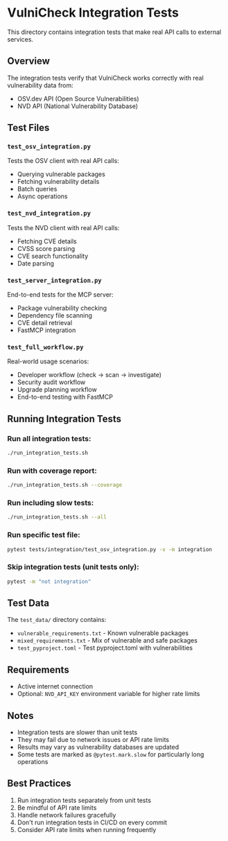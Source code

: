 # VulniCheck Integration Tests

This directory contains integration tests that make real API calls to external services.

## Overview

The integration tests verify that VulniCheck works correctly with real vulnerability data from:
- OSV.dev API (Open Source Vulnerabilities)
- NVD API (National Vulnerability Database)

## Test Files

### `test_osv_integration.py`
Tests the OSV client with real API calls:
- Querying vulnerable packages
- Fetching vulnerability details
- Batch queries
- Async operations

### `test_nvd_integration.py`
Tests the NVD client with real API calls:
- Fetching CVE details
- CVSS score parsing
- CVE search functionality
- Date parsing

### `test_server_integration.py`
End-to-end tests for the MCP server:
- Package vulnerability checking
- Dependency file scanning
- CVE detail retrieval
- FastMCP integration

### `test_full_workflow.py`
Real-world usage scenarios:
- Developer workflow (check → scan → investigate)
- Security audit workflow
- Upgrade planning workflow
- End-to-end testing with FastMCP

## Running Integration Tests

### Run all integration tests:
```bash
./run_integration_tests.sh
```

### Run with coverage report:
```bash
./run_integration_tests.sh --coverage
```

### Run including slow tests:
```bash
./run_integration_tests.sh --all
```

### Run specific test file:
```bash
pytest tests/integration/test_osv_integration.py -v -m integration
```

### Skip integration tests (unit tests only):
```bash
pytest -m "not integration"
```

## Test Data

The `test_data/` directory contains:
- `vulnerable_requirements.txt` - Known vulnerable packages
- `mixed_requirements.txt` - Mix of vulnerable and safe packages
- `test_pyproject.toml` - Test pyproject.toml with vulnerabilities

## Requirements

- Active internet connection
- Optional: `NVD_API_KEY` environment variable for higher rate limits

## Notes

- Integration tests are slower than unit tests
- They may fail due to network issues or API rate limits
- Results may vary as vulnerability databases are updated
- Some tests are marked as `@pytest.mark.slow` for particularly long operations

## Best Practices

1. Run integration tests separately from unit tests
2. Be mindful of API rate limits
3. Handle network failures gracefully
4. Don't run integration tests in CI/CD on every commit
5. Consider API rate limits when running frequently
